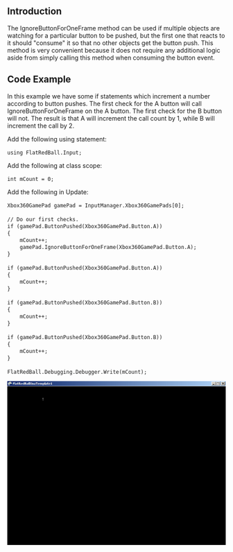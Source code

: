 ## Introduction

The IgnoreButtonForOneFrame method can be used if multiple objects are watching for a particular button to be pushed, but the first one that reacts to it should "consume" it so that no other objects get the button push. This method is very convenient because it does not require any additional logic aside from simply calling this method when consuming the button event.

## Code Example

In this example we have some if statements which increment a number according to button pushes. The first check for the A button will call IgnoreButtonForOneFrame on the A button. The first check for the B button will not. The result is that A will increment the call count by 1, while B will increment the call by 2.

Add the following using statement:

    using FlatRedBall.Input;

Add the following at class scope:

    int mCount = 0;

Add the following in Update:

    Xbox360GamePad gamePad = InputManager.Xbox360GamePads[0];

    // Do our first checks.  
    if (gamePad.ButtonPushed(Xbox360GamePad.Button.A))
    {
        mCount++;
        gamePad.IgnoreButtonForOneFrame(Xbox360GamePad.Button.A);
    }

    if (gamePad.ButtonPushed(Xbox360GamePad.Button.A))
    {
        mCount++;
    }

    if (gamePad.ButtonPushed(Xbox360GamePad.Button.B))
    {
        mCount++;
    }

    if (gamePad.ButtonPushed(Xbox360GamePad.Button.B))
    {
        mCount++;
    }

    FlatRedBall.Debugging.Debugger.Write(mCount);

![IgnoreButtonForOneFrame.png](/media/migrated_media-IgnoreButtonForOneFrame.png)
